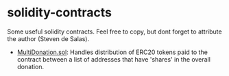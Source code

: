 # solidity-contracts

Some useful solidity contracts. Feel free to copy, but dont forget to attribute the author (Steven de Salas).

- [MultiDonation.sol](./contracts/MultiDonation/MultiDonation.sol): Handles distribution of ERC20 tokens paid to the contract between a list of addresses that have 'shares' in the overall donation.

